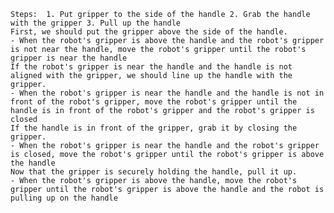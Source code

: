
    Steps:  1. Put gripper to the side of the handle 2. Grab the handle with the gripper 3. Pull up the handle
    First, we should put the gripper above the side of the handle.
    - When the robot's gripper is above the handle and the robot's gripper is not near the handle, move the robot's gripper until the robot's gripper is near the handle
    If the robot's gripper is near the handle and the handle is not aligned with the gripper, we should line up the handle with the gripper.
    - When the robot's gripper is near the handle and the handle is not in front of the robot's gripper, move the robot's gripper until the handle is in front of the robot's gripper and the robot's gripper is closed
    If the handle is in front of the gripper, grab it by closing the gripper.
    - When the robot's gripper is near the handle and the robot's gripper is closed, move the robot's gripper until the robot's gripper is above the handle
    Now that the gripper is securely holding the handle, pull it up.
    - When the robot's gripper is above the handle, move the robot's gripper until the robot's gripper is above the handle and the robot is pulling up on the handle